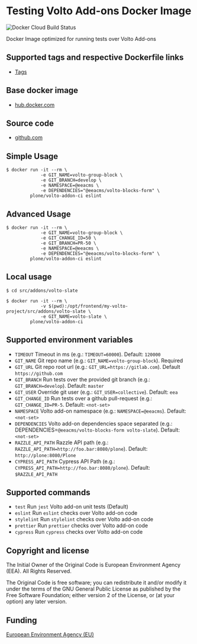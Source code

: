 # Testing Volto Add-ons Docker Image

![Docker Cloud Build Status](https://img.shields.io/docker/cloud/build/plone/volto-addon-ci)

Docker Image optimized for running tests over Volto Add-ons

## Supported tags and respective Dockerfile links

- [Tags](https://hub.docker.com/r/plone/volto-addon-ci/tags/)

## Base docker image

- [hub.docker.com](https://hub.docker.com/r/plone/volto-addon-ci/)

## Source code

- [github.com](http://github.com/plone/volto-addon-ci)

## Simple Usage

    $ docker run -it --rm \
                 -e GIT_NAME=volto-group-block \
                 -e GIT_BRANCH=develop \
                 -e NAMESPACE=@eeacms \
                 -e DEPENDENCIES="@eeacms/volto-blocks-form" \
             plone/volto-addon-ci eslint

## Advanced Usage

    $ docker run -it --rm \
                 -e GIT_NAME=volto-group-block \
                 -e GIT_CHANGE_ID=50 \
                 -e GIT_BRANCH=PR-50 \
                 -e NAMESPACE=@eeacms \
                 -e DEPENDENCIES="@eeacms/volto-blocks-form" \
             plone/volto-addon-ci eslint

## Local usage

    $ cd src/addons/volto-slate

    $ docker run -it --rm \
                 -v $(pwd):/opt/frontend/my-volto-project/src/addons/volto-slate \
                 -e GIT_NAME=volto-slate \
             plone/volto-addon-ci

## Supported environment variables

- `TIMEOUT` Timeout in ms (e.g.: `TIMEOUT=60000`). Default: `120000`
- `GIT_NAME` Git repo name (e.g.: `GIT_NAME=volto-group-block`). Required
- `GIT_URL` Git repo root url (e.g.: `GIT_URL=https://gitlab.com`). Default `https://github.com`
- `GIT_BRANCH` Run tests over the provided git branch (e.g.: `GIT_BRANCH=develop`). Default: `master`
- `GIT_USER` Override git user (e.g.: `GIT_USER=collective`). Default: `eea`
- `GIT_CHANGE_ID` Run tests over a github pull-request (e.g.: `GIT_CHANGE_ID=PR-5`. Default: `<not-set>`
- `NAMESPACE` Volto add-on namespace (e.g.: `NAMESPACE=@eeacms`). Default: `<not-set>`
- `DEPENDENCIES` Volto add-on dependencies space separated (e.g.: DEPENDENCIES=`@eeacms/volto-blocks-form volto-slate`). Default: `<not-set>`
- `RAZZLE_API_PATH` Razzle API path (e.g.: `RAZZLE_API_PATH=http://foo.bar:8080/plone`). Default: `http://plone:8080/Plone`
- `CYPRESS_API_PATH` Cypress API Path (e.g.: `CYPRESS_API_PATH=http://foo.bar:8080/plone`). Default: `$RAZZLE_API_PATH`

## Supported commands

- `test` Run `jest` Volto add-on unit tests (Default)
- `eslint` Run `eslint` checks over Volto add-on code
- `stylelint` Run `stylelint` checks over Volto add-on code
- `prettier` Run `prettier` checks over Volto add-on code
- `cypress` Run `cypress` checks over Volto add-on code

## Copyright and license

The Initial Owner of the Original Code is European Environment Agency (EEA).
All Rights Reserved.

The Original Code is free software;
you can redistribute it and/or modify it under the terms of the GNU
General Public License as published by the Free Software Foundation;
either version 2 of the License, or (at your option) any later
version.

## Funding

[European Environment Agency (EU)](http://eea.europa.eu)
